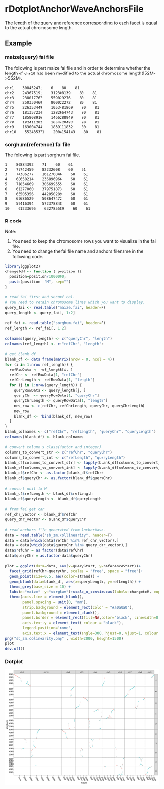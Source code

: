 # rDotplotAnchorWaveAnchorsFile

The length of the query and reference corresponding to each facet is equal to the actual chromosome length.

## Example

### maize(query) fai file

The following is part maize fai file and in order to determine whether the length of `chr10` has been modified to the actual chromosome length(152M->552M).

```text
chr1    308452471    6    80    81
chr2    243675191    312308139    80    81
chr3    238017767    559029276    80    81
chr4    250330460    800022272    80    81
chr5    226353449    1053481869    80    81
chr6    181357234    1282664743    80    81
chr7    185808916    1466288949    80    81
chr8    182411202    1654420483    80    81
chr9    163004744    1839111832    80    81
chr10    552435371    2004154143    80    81
```

### sorghum(reference) fai file

The following is part sorghum fai file.

```text
1    80884392    71    60    61
2    77742459    82232608    60    61
3    74386277    161270846    60    61
4    68658214    236896966    60    61
5    71854669    306699555    60    61
6    61277060    379751873    60    61
7    65505356    442050289    60    61
8    62686529    508647472    60    61
9    59416394    572378848    60    61
10    61233695    632785589    60    61
```

### R code

Note:

1. You need to keep the chromosome rows you want to visualize in the fai file.
2. You need to change the fai file name and anchors filename  in the following code.

```R
library(ggplot2)
changetoM <- function ( position ){
  position=position/1000000;
  paste(position, "M", sep="")
}

# read fai first and seconf col.
# You need to retain chromosome lines which you want to display.
query_fai <- read.table("maize.fai", header=F)
query_length <- query_fai[, 1:2]

ref_fai <- read.table("sorghum.fai", header=F)
ref_length <- ref_fai[, 1:2]

colnames(query_length) <- c("queryChr", "length")
colnames(ref_length) <- c("refChr", "length")

# get blank df
blank_df <- data.frame(matrix(nrow = 0, ncol = 4))
for (i in 1:nrow(ref_length)) {
  refRowData <- ref_length[i, ]
  refChr <- refRowData[1, "refChr"]
  refChrLength <- refRowData[1, "length"]
  for (j in 1:nrow(query_length)) {
    queryRowData <- query_length[j, ]
    queryChr <- queryRowData[1, "queryChr"]
    queryChrLength <- queryRowData[1, "length"]
    new_row <- c(refChr, refChrLength, queryChr, queryChrLength)
    new_row
    blank_df <- rbind(blank_df, new_row)
  }
}
blank_colnames <- c("refChr", "refLength", "queryChr", "queryLength")
colnames(blank_df) <- blank_colnames

# convert column's class(factor and integer)
columns_to_convert_str <- c("refChr", "queryChr")
columns_to_convert_int <- c("refLength", "queryLength")
blank_df[columns_to_convert_str] <- lapply(blank_df[columns_to_convert_str], as.character)
blank_df[columns_to_convert_int] <- lapply(blank_df[columns_to_convert_int], as.integer)
blank_df$refChr <- as.factor(blank_df$refChr)
blank_df$queryChr <- as.factor(blank_df$queryChr)

# convert unit to M
blank_df$refLength <- blank_df$refLength
blank_df$queryLength <- blank_df$queryLength

# from fai get chr
ref_chr_vector <- blank_df$refChr
query_chr_vector <- blank_df$queryChr

# read anchors file generated from AnchorWave.
data = read.table("sb_zm.collinearity", header=T)
data = data[which(data$refChr %in% ref_chr_vector),]
data = data[which(data$queryChr %in% query_chr_vector),]
data$refChr = as.factor(data$refChr)
data$queryChr = as.factor(data$queryChr)

plot = ggplot(data=data, aes(x=queryStart, y=referenceStart))+
  facet_grid(refChr~queryChr, scales = "free", space = "free")+
  geom_point(size=0.5, aes(color=strand)) + 
  geom_blank(data=blank_df, aes(x=queryLength, y=refLength)) +
  theme_grey(base_size = 30) +
  labs(x="maize", y="sorghum")+scale_x_continuous(labels=changetoM, expand=c(0, 0)) + scale_y_continuous(labels=changetoM, expand=c(0, 0)) +
  theme(axis.line = element_blank(),
        panel.spacing = unit(0, "mm"),
        strip.background = element_rect(color = "#a0a0a0"),
        panel.background = element_blank(),
        panel.border = element_rect(fill=NA,color="black", linewidth=0.5, linetype="solid"),
        axis.text.y = element_text( colour = "black"),
        legend.position='none',
        axis.text.x = element_text(angle=300, hjust=0, vjust=1, colour = "black") )
png("sb_zm.colinearity.png" , width=2000, height=1500)
plot
dev.off()
```

### Dotplot

<p align="center">
<img src="./sb_zm.colinearity.png" alt= sb_zm.collinearity.png width="800px" background-color="#ffffff" />
</p>
